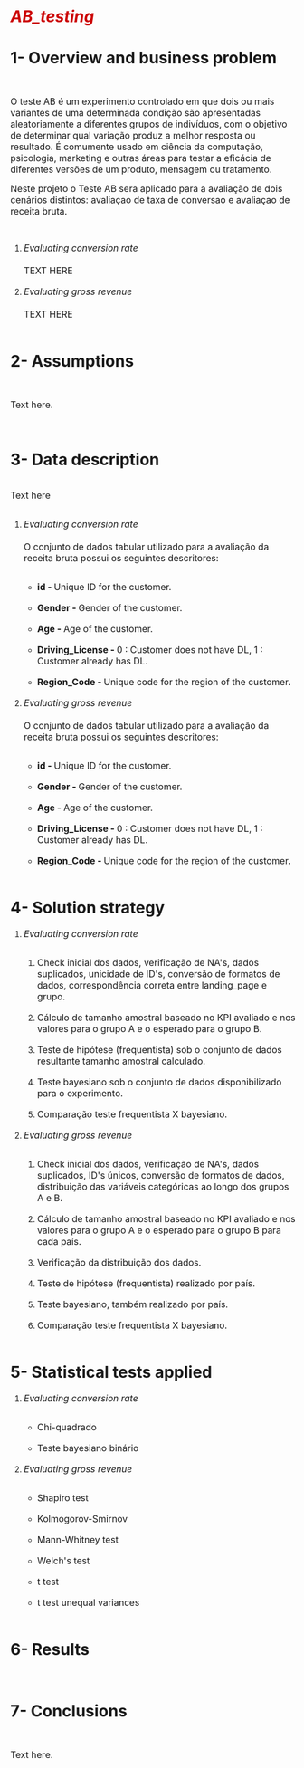 <h1><b><font color="#cc0000"><i>AB_testing</i></font></b></h1>





<h1>1- Overview and business problem</h1>

<br>
<p><font size="3">O teste AB é um experimento controlado em que dois ou mais variantes de uma determinada condição são apresentadas aleatoriamente a diferentes grupos de indivíduos, com o objetivo de determinar qual variação produz a melhor resposta ou resultado. É comumente usado em ciência da computação, psicologia, marketing e outras áreas para testar a eficácia de diferentes versões de um produto, mensagem ou tratamento.</br>
    
Neste projeto o Teste AB sera aplicado para a avaliação de dois cenários distintos: avaliaçao de taxa de conversao e avaliaçao de receita bruta.</font></p>

<br>
<ol>
   <li><font size="3"><i>Evaluating conversion rate</i>
     <br><br>TEXT HERE<br></font></li><br>
   
  <li><font size="3"><i>Evaluating gross revenue</i>
     <br><br>TEXT HERE<br></font></li><br>
</ol>



<h1>2- Assumptions</h1>

<br>
<p><font size="3">Text here.</font></p></br>






<h1>3- Data description</h1>

<br>
  <font size="3">Text here</font></li>
<br>
<br>
<ol>
   <li><font size="3"><i>Evaluating conversion rate</i>
     <br><br>O conjunto de dados tabular utilizado para a avaliação da receita bruta possui os seguintes descritores:<br></font></li><br>
<ul>
  <li><font size="3"><b>id - </b>Unique ID for the customer.</font></li><br>
  <li><font size="3"><b>Gender - </b>Gender of the customer.</font></li><br>
  <li><font size="3"><b>Age - </b>Age of the customer.</font></li><br>
  <li><font size="3"><b>Driving_License - </b>0 : Customer does not have DL, 1 : Customer already has DL.</font></li><br>
  <li><font size="3"><b>Region_Code - </b>Unique code for the region of the customer.</font></li><br>
</ul>
   <li><font size="3"><i>Evaluating gross revenue</i>
     <br><br>O conjunto de dados tabular utilizado para a avaliação da receita bruta possui os seguintes descritores:<br></font></li><br>
<ul>
  <li><font size="3"><b>id - </b>Unique ID for the customer.</font></li><br>
  <li><font size="3"><b>Gender - </b>Gender of the customer.</font></li><br>
  <li><font size="3"><b>Age - </b>Age of the customer.</font></li><br>
  <li><font size="3"><b>Driving_License - </b>0 : Customer does not have DL, 1 : Customer already has DL.</font></li><br>
  <li><font size="3"><b>Region_Code - </b>Unique code for the region of the customer.</font></li><br>
</ul>
</ol>


<h1>4- Solution strategy</h1>

<ol>
   <li><font size="3"><i>Evaluating conversion rate</i><br></font></li><br>
<ol>
  <li><font size="3">Check inicial dos dados, verificação de NA's, dados suplicados, unicidade de ID's, conversão de formatos de dados, correspondência correta entre landing_page e grupo.</font></li><br>
  <li><font size="3">Cálculo de tamanho amostral baseado no KPI avaliado e nos valores para o grupo A e o esperado para o grupo B.</font></li><br>
  <li><font size="3">Teste de hipótese (frequentista) sob o conjunto de dados resultante tamanho amostral calculado.</font></li><br>
  <li><font size="3">Teste bayesiano sob o conjunto de dados disponibilizado para o experimento.</font></li><br>
  <li><font size="3">Comparação teste frequentista X bayesiano.</font></li><br>
</ol>
   <li><font size="3"><i>Evaluating gross revenue</i><br></font></li><br>
<ol>
  <li><font size="3">Check inicial dos dados, verificação de NA's, dados suplicados, ID's únicos, conversão de formatos de dados, distribuição das variáveis categóricas ao longo dos grupos A e B.</font></li><br>
  <li><font size="3">Cálculo de tamanho amostral baseado no KPI avaliado e nos valores para o grupo A e o esperado para o grupo B para cada país.</font></li><br>
  <li><font size="3">Verificação da distribuição dos dados.</font></li><br>
  <li><font size="3">Teste de hipótese (frequentista) realizado por país.</font></li><br>
  <li><font size="3">Teste bayesiano, também realizado por país.</font></li><br>
  <li><font size="3">Comparação teste frequentista X bayesiano.</font></li><br>
</ol>
</ol>



<h1>5- Statistical tests applied</h1>

<ol>
   <li><font size="3"><i>Evaluating conversion rate</i><br></font></li><br>
<ul>
  <li><font size="3">Chi-quadrado</font></li><br>
  <li><font size="3">Teste bayesiano binário</font></li><br>
</ul>
   <li><font size="3"><i>Evaluating gross revenue</i><br></font></li><br>
<ul>
  <li><font size="3">Shapiro test</font></li><br>
  <li><font size="3">Kolmogorov-Smirnov</font></li><br>
  <li><font size="3">Mann-Whitney test</font></li><br>
  <li><font size="3">Welch's test</font></li><br>
  <li><font size="3">t test</font></li><br>
  <li><font size="3">t test unequal variances</font></li><br>
</ul>
</ol>    
    
    
    
    
<h1>6- Results</h1>

<br>







<h1>7- Conclusions</h1>

<br>
<p><font size="3">Text here.</font></p>
<br>

    
    
